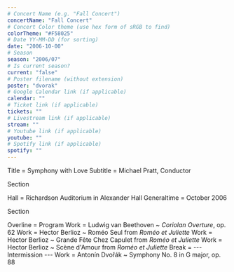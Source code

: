 ```yaml
---
# Concert Name (e.g. "Fall Concert")
concertName: "Fall Concert"
# Concert Color theme (use hex form of sRGB to find)
colorTheme: "#F58025"
# Date YY-MM-DD (for sorting)
date: "2006-10-00"
# Season
season: "2006/07"
# Is current season?
current: "false"
# Poster filename (without extension)
poster: "dvorak"
# Google Calendar link (if applicable)
calendar: ""
# Ticket link (if applicable)
tickets: ""
# Livestream link (if applicable)
stream: ""
# Youtube link (if applicable)
youtube: ""
# Spotify link (if applicable)
spotify: ""
---
```

Title = Symphony with Love
Subtitle = Michael Pratt, Conductor

Section

Hall = Richardson Auditorium in Alexander Hall
Generaltime = October 2006

Section

Overline = Program
Work = Ludwig van Beethoven ~ *Coriolan Overture*, op. 62
Work = Hector Berlioz ~ Roméo Seul from *Roméo et Juliette*
Work = Hector Berlioz ~ Grande Fête Chez Capulet from *Roméo et Juliette*
Work = Hector Berlioz ~ Scène d'Amour from *Roméo et Juliette*
Break = --- Intermission ---
Work = Antonín Dvořák ~ Symphony No. 8 in G major, op. 88
